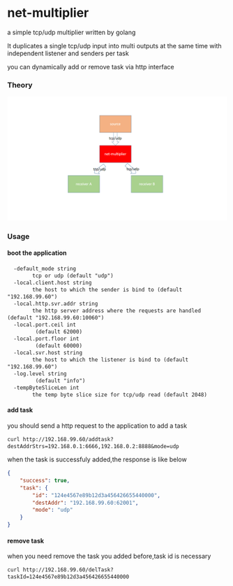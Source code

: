 # net-multiplier
a simple tcp/udp multiplier written by golang

It duplicates a single tcp/udp input into multi outputs at the same time with independent listener and senders per task

you can dynamically add or remove task via http interface


### Theory
![Theory](./assets/net-multiplier.png)

### Usage
#### boot the application
```shell script
  -default_mode string
    	tcp or udp (default "udp")
  -local.client.host string
    	the host to which the sender is bind to (default "192.168.99.60")
  -local.http.svr.addr string
    	the http server address where the requests are handled (default "192.168.99.60:10060")
  -local.port.ceil int
    	 (default 62000)
  -local.port.floor int
    	 (default 60000)
  -local.svr.host string
    	the host to which the listener is bind to (default "192.168.99.60")
  -log.level string
    	 (default "info")
  -tempByteSliceLen int
    	the temp byte slice size for tcp/udp read (default 2048)
```
#### add task
you should send a http request to the application to add a task
```shell script
curl http://192.168.99.60/addtask?destAddrStrs=192.168.0.1:6666,192.168.0.2:8888&mode=udp
```
when the task is successfuly added,the response is like below
```json
{
    "success": true,
    "task": {
        "id": "124e4567e89b12d3a456426655440000",
        "destAddr": "192.168.99.60:62001",
        "mode": "udp"
    }
}
```

#### remove task
when you need remove the task you added before,task id is necessary 
```shell script
curl http://192.168.99.60/delTask?taskId=124e4567e89b12d3a456426655440000
```